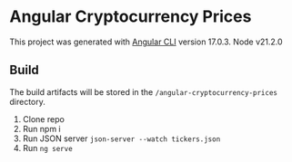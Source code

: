 # Angular Cryptocurrency Prices

This project was generated with [Angular CLI](https://github.com/angular/angular-cli) version 17.0.3.
Node v21.2.0

## Build

The build artifacts will be stored in the `/angular-cryptocurrency-prices` directory.
1. Clone repo
2. Run npm i
3. Run JSON server `json-server --watch tickers.json`
4. Run `ng serve`
